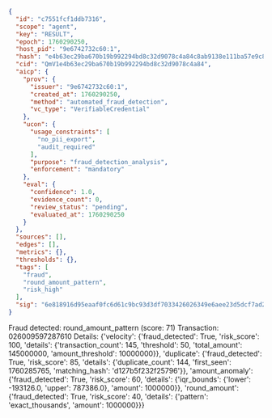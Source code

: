 ```json
{
  "id": "c7551fcf1ddb7316",
  "scope": "agent",
  "key": "RESULT",
  "epoch": 1760290250,
  "host_pid": "9e6742732c60:1",
  "hash": "e4b63ec29ba670b19b992294bd8c32d9078c4a84c8ab9138e111ba57e9c8bde2",
  "cid": "QmV1e4b63ec29ba670b19b992294bd8c32d9078c4a84",
  "aicp": {
    "prov": {
      "issuer": "9e6742732c60:1",
      "created_at": 1760290250,
      "method": "automated_fraud_detection",
      "vc_type": "VerifiableCredential"
    },
    "ucon": {
      "usage_constraints": [
        "no_pii_export",
        "audit_required"
      ],
      "purpose": "fraud_detection_analysis",
      "enforcement": "mandatory"
    },
    "eval": {
      "confidence": 1.0,
      "evidence_count": 0,
      "review_status": "pending",
      "evaluated_at": 1760290250
    }
  },
  "sources": [],
  "edges": [],
  "metrics": {},
  "thresholds": {},
  "tags": [
    "fraud",
    "round_amount_pattern",
    "risk_high"
  ],
  "sig": "6e818916d95eaaf0fc6d61c9bc93d3df7033426026349e6aee23d5dcf7ad2cc4"
}
```

Fraud detected: round_amount_pattern (score: 71)
Transaction: 026009597287610
Details: {'velocity': {'fraud_detected': True, 'risk_score': 100, 'details': {'transaction_count': 145, 'threshold': 50, 'total_amount': 145000000, 'amount_threshold': 10000000}}, 'duplicate': {'fraud_detected': True, 'risk_score': 85, 'details': {'duplicate_count': 144, 'first_seen': 1760285765, 'matching_hash': 'd127b5f232f25796'}}, 'amount_anomaly': {'fraud_detected': True, 'risk_score': 60, 'details': {'iqr_bounds': {'lower': -193126.0, 'upper': 787386.0}, 'amount': 1000000}}, 'round_amount': {'fraud_detected': True, 'risk_score': 40, 'details': {'pattern': 'exact_thousands', 'amount': 1000000}}}